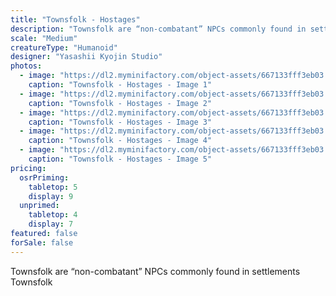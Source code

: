 ```yaml
---
title: "Townsfolk - Hostages"
description: "Townsfolk are “non-combatant” NPCs commonly found in settlements Townsfolk"
scale: "Medium"
creatureType: "Humanoid"
designer: "Yasashii Kyojin Studio"
photos:
  - image: "https://dl2.myminifactory.com/object-assets/667133fff3eb03.22732587/images/720X720-townsfolk-hostages-01-ps.jpg"
    caption: "Townsfolk - Hostages - Image 1"
  - image: "https://dl2.myminifactory.com/object-assets/667133fff3eb03.22732587/images/720X720-townsfolk-hostage-man-01-b.jpg"
    caption: "Townsfolk - Hostages - Image 2"
  - image: "https://dl2.myminifactory.com/object-assets/667133fff3eb03.22732587/images/720X720-townsfolk-hostage-man-01-scale.jpg"
    caption: "Townsfolk - Hostages - Image 3"
  - image: "https://dl2.myminifactory.com/object-assets/667133fff3eb03.22732587/images/720X720-townsfolk-hostage-woman-01-scale.jpg"
    caption: "Townsfolk - Hostages - Image 4"
  - image: "https://dl2.myminifactory.com/object-assets/667133fff3eb03.22732587/images/720X720-townsfolk-hostage-woman-01-b.jpg"
    caption: "Townsfolk - Hostages - Image 5"
pricing:
  osrPriming:
    tabletop: 5
    display: 9
  unprimed:
    tabletop: 4
    display: 7
featured: false
forSale: false
---
```


Townsfolk are “non-combatant” NPCs commonly found in settlements Townsfolk